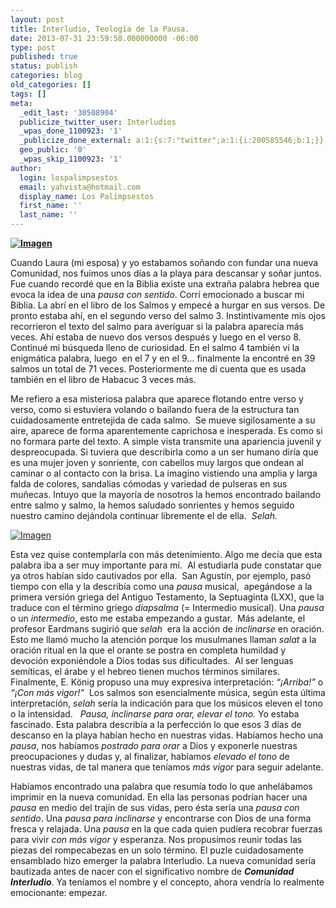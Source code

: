 ```yaml
---
layout: post
title: Interludio, Teología de la Pausa.
date: 2013-07-31 23:59:58.000000000 -06:00
type: post
published: true
status: publish
categories: blog
old_categories: []
tags: []
meta:
  _edit_last: '30508904'
  publicize_twitter_user: Interludios
  _wpas_done_1100923: '1'
  _publicize_done_external: a:1:{s:7:"twitter";a:1:{i:200585546;b:1;}}
  geo_public: '0'
  _wpas_skip_1100923: '1'
author:
  login: lospalimpsestos
  email: yahvista@hotmail.com
  display_name: Los Palimpsestos
  first_name: ''
  last_name: ''
---
```

<p><b><a href="http://lospalimpsestos.files.wordpress.com/2013/07/web_header.jpg"><img class="size-full wp-image" id="i-1389" alt="Imagen" src="{{ site.baseurl }}/assets/web_header.jpg" /></a></b></p>
<p>Cuando Laura (mi esposa) y yo estabamos soñando con fundar una nueva Comunidad, nos fuimos unos días a la playa para descansar y soñar juntos. Fue cuando recordé que en la Biblia existe una extraña palabra hebrea que evoca la idea de una <i>pausa con sentido</i>. Corrí emocionado a buscar mi Biblia. La abrí en el libro de los Salmos y empecé a hurgar en sus versos. De pronto estaba ahí, en el segundo verso del salmo 3. Instintivamente mis ojos recorrieron el texto del salmo para averiguar si la palabra aparecía más veces. Ahí estaba de nuevo dos versos después y luego en el verso 8. Continué mi búsqueda lleno de curiosidad. En el salmo 4 también vi la enigmática palabra, luego  en el 7 y en el 9… finalmente la encontré en 39 salmos un total de 71 veces. Posteriormente me di cuenta que es usada también en el libro de Habacuc 3 veces más.</p>
<p>Me refiero a esa misteriosa palabra que aparece flotando entre verso y verso, como si estuviera volando o bailando fuera de la estructura tan cuidadosamente entretejida de cada salmo.  Se mueve sigilosamente a su aire, aparece de forma aparentemente caprichosa e inesperada. Es como si no formara parte del texto. A simple vista transmite una apariencia juvenil y despreocupada. Si tuviera que describirla como a un ser humano diría que es una mujer joven y sonriente, con cabellos muy largos que ondean al caminar o al contacto con la brisa. La imagino vistiendo una amplia y larga falda de colores, sandalias cómodas y variedad de pulseras en sus muñecas. Intuyo que la mayoría de nosotros la hemos encontrado bailando entre salmo y salmo, la hemos saludado sonrientes y hemos seguido nuestro camino dejándola continuar libremente el de ella. <i> Selah. </i></p>
<p><a href="http://lospalimpsestos.files.wordpress.com/2013/07/selah.gif"><img class="size-full wp-image" id="i-1390" alt="Imagen" src="{{ site.baseurl }}/assets/selah.gif" /></a></p>
<p>Esta vez quise contemplarla con más detenimiento. Algo me decía que esta palabra iba a ser muy importante para mí.  Al estudiarla pude constatar que ya otros habían sido cautivados por ella.  San Agustín, por ejemplo, pasó tiempo con ella y la describía como una <i>pausa </i>musical,  apegándose a la primera versión griega del Antiguo Testamento, la Septuaginta (LXX), que la traduce con el término griego <i>diapsalma</i> (= Intermedio musical). Una <i>pausa</i> o un <i>intermedio</i>, esto me estaba empezando a gustar.  Más adelante, el profesor Eardmans sugirió que <i>selah</i>  era la acción de <i>inclinarse</i> en oración. Esto me llamó mucho la atención porque los musulmanes llaman <i>salat</i> a la oración ritual en la que el orante se postra en completa humildad y devoción exponiéndole a Dios todas sus dificultades.  Al ser lenguas semíticas, el árabe y el hebreo tienen muchos términos similares.  Finalmente, E. König propuso una muy expresiva interpretación: <i>“¡Arriba!”</i> o <i>“¡Con más vigor!”</i>  Los salmos son esencialmente música, según esta última interpretación, <i>selah</i> sería la indicación para que los músicos eleven el tono o la intensidad.   <i>Pausa, inclinarse para orar, elevar el tono. </i>Yo estaba fascinado. Esta palabra describía a la perfección lo que esos 3 días de descanso en la playa habían hecho en nuestras vidas. Habíamos hecho una <i>pausa</i>, nos habíamos <i>postrado para orar</i> a Dios y exponerle nuestras preocupaciones y dudas y, al finalizar, habíamos <i>elevado el tono</i> de nuestras vidas, de tal manera que teníamos <i>más vigor</i> para seguir adelante.</p>
<p>Habíamos encontrado una palabra que resumía todo lo que anhelábamos imprimir en la nueva comunidad. En ella las personas podrían hacer una <i>pausa </i>en medio del trajín de sus vidas, pero ésta sería una <i>pausa con sentido</i>. Una <i>pausa para inclinarse</i> y encontrarse con Dios de una forma fresca y relajada. Una <i>pausa</i> en la que cada quien pudiera recobrar fuerzas para vivir <i>con más vigor</i> y esperanza. Nos propusimos reunir todas las piezas del rompecabezas en un solo término. El puzle cuidadosamente ensamblado hizo emerger la palabra Interludio. La nueva comunidad sería bautizada antes de nacer con el significativo nombre de <b><i>Comunidad Interludio</i></b>. Ya teníamos el nombre y el concepto, ahora vendría lo realmente emocionante: empezar.</p>
